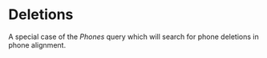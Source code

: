 # Deletions

A special case of the *Phones* query which will search for phone deletions in phone alignment.
